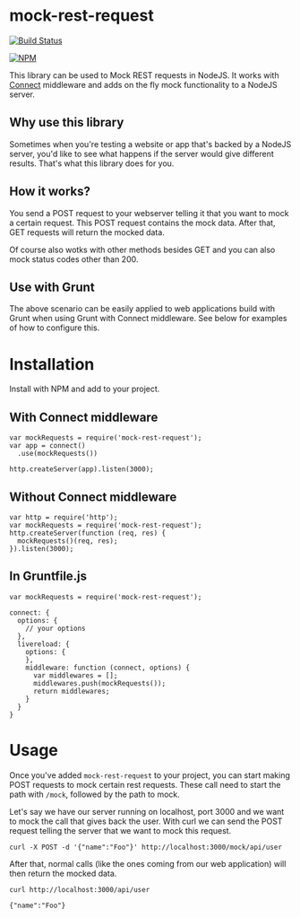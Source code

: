 mock-rest-request
=================

[![Build Status](https://travis-ci.org/xebia/mock-rest-request.svg?branch=master)](https://travis-ci.org/xebia/mock-rest-request)

[![NPM](https://nodei.co/npm/mock-rest-request.png)](https://nodei.co/npm/mock-rest-request/)

This library can be used to Mock REST requests in NodeJS. It works with [Connect](http://www.senchalabs.org/connect/) middleware and adds on the fly mock functionality to a NodeJS server.

## Why use this library

Sometimes when you're testing a website or app that's backed by a NodeJS server, you'd like to see what happens if the server would give different results. That's what this library does for you.

## How it works?

You send a POST request to your webserver telling it that you want to mock a certain request. This POST request contains the mock data. After that, GET requests will return the mocked data.

Of course also wotks with other methods besides GET and you can also mock status codes other than 200.

## Use with Grunt

The above scenario can be easily applied to web applications build with Grunt when using Grunt with Connect middleware. See below for examples of how to configure this.

# Installation

Install with NPM and add to your project.

## With Connect middleware

    var mockRequests = require('mock-rest-request');
    var app = connect()
      .use(mockRequests())

    http.createServer(app).listen(3000);

## Without Connect middleware

    var http = require('http');
    var mockRequests = require('mock-rest-request');
    http.createServer(function (req, res) {
      mockRequests()(req, res);
    }).listen(3000);

## In Gruntfile.js

    var mockRequests = require('mock-rest-request');

    connect: {
      options: {
        // your options
      },
      livereload: {
        options: {
        },
        middleware: function (connect, options) {
          var middlewares = [];
          middlewares.push(mockRequests());
          return middlewares;
        }
      }
    }

# Usage

Once you've added `mock-rest-request` to your project, you can start making POST requests to mock certain rest requests. These call need to start the path with `/mock`, followed by the path to mock.

Let's say we have our server running on localhost, port 3000 and we want to mock the call that gives back the user. With curl we can send the POST request telling the server that we want to mock this request.

    curl -X POST -d '{"name":"Foo"}' http://localhost:3000/mock/api/user

After that, normal calls (like the ones coming from our web application) will then return the mocked data.

    curl http://localhost:3000/api/user

    {"name":"Foo"}

